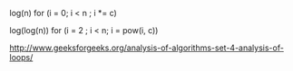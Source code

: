 

log(n)
for (i = 0; i < n ; i *= c) 

log(log(n))
for (i = 2 ; i < n; i = pow(i, c)) 

http://www.geeksforgeeks.org/analysis-of-algorithms-set-4-analysis-of-loops/
